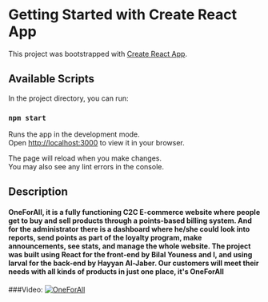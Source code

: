 # Getting Started with Create React App

This project was bootstrapped with [Create React App](https://github.com/facebook/create-react-app).

## Available Scripts

In the project directory, you can run:

### `npm start`

Runs the app in the development mode.\
Open [http://localhost:3000](http://localhost:3000) to view it in your browser.

The page will reload when you make changes.\
You may also see any lint errors in the console.

## Description
#### OneForAll, it is a fully functioning C2C E-commerce website where people get to buy and sell products through a points-based billing system. And for the administrator there is a dashboard where he/she could look into reports, send points as part of the loyalty program, make announcements, see stats, and manage the whole website. The project was built using React for the front-end by Bilal Youness and I, and using larval for the back-end by Hayyan Al-Jaber. Our customers will meet their needs with all kinds of products in just one place, it's OneForAll

###Video:
[![OneForAll](https://i9.ytimg.com/vi_webp/PU6Gmy2KrZI/mqdefault.webp?v=63322e02&sqp=CPTkyJkG&rs=AOn4CLDpX9xzDvE3Keqix5iwre2T599GpQ)](https://youtu.be/PU6Gmy2KrZI)
